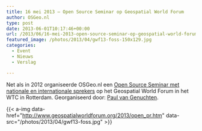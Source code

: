 ```yaml
---
title: 16 mei 2013 – Open Source Seminar op Geospatial World Forum
author: OSGeo.nl
type: post
date: 2013-06-01T10:17:46+00:00
url: /2013/06/16-mei-2013-open-source-seminar-op-geospatial-world-forum/
featured_image: /photos/2013/04/gwf13-foss-150x129.jpg
categories:
  - Event
  - Nieuws
  - Verslag

---
```

Net als in 2012 organiseerde OSGeo.nl een [Open Source Seminar met nationale en internationale sprekers][1] op het Geospatial World Forum in het WTC in Rotterdam. Georganiseerd door: [Paul van Genuchten][2].

<!-- [<img loading="lazy" class="alignnone wp-image-364 size-full" src="/photos/2013/04/gwf13-foss.jpg" alt="gwf13-foss" width="800" height="691" srcset="/photos/2013/04/gwf13-foss.jpg 800w, /photos/2013/04/gwf13-foss-300x259.jpg 300w, /photos/2013/04/gwf13-foss-173x150.jpg 173w, /photos/2013/04/gwf13-foss-150x129.jpg 150w" sizes="(max-width: 800px) 100vw, 800px" />][1] -->
{{< a-img data-href="http://www.geospatialworldforum.org/2013/open_pr.htm" data-src="/photos/2013/04/gwf13-foss.jpg" >}}

 [1]: http://www.geospatialworldforum.org/2013/open_pr.htm
 [2]: http://wiki.osgeo.org/wiki/User:Genuchten